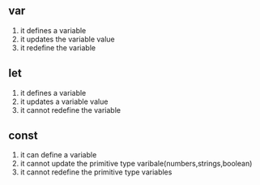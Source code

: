 <h2>var</h2>
<ol>
<li>it defines a variable</li>
<li>it updates the variable value</li>
<li>it redefine the variable</li>
</ol>
<h2>let</h2>
<ol>
<li>it defines a variable</li>
<li>it updates a variable value</li>
<li>it cannot redefine the variable</li>
</ol>
<h2>const</h2>
<ol>
<li>it can define a variable</li>
<li>it cannot update the primitive type varibale(numbers,strings,boolean)</li>
<li>it cannot redefine the primitive type variables</li>
</ol>
